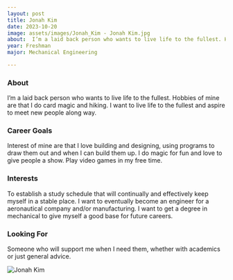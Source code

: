 ```yaml
---
layout: post
title: Jonah Kim 
date: 2023-10-20
image: assets/images/Jonah_Kim - Jonah Kim.jpg
about:  I’m a laid back person who wants to live life to the fullest. Hobbies of mine are that I do card magic and hiking. I want to live life to the fullest and aspire to meet new people along way.
year: Freshman
major: Mechanical Engineering

---
```


### About

 I’m a laid back person who wants to live life to the fullest. Hobbies of mine are that I do card magic and hiking. I want to live life to the fullest and aspire to meet new people along way.

### Career Goals

Interest of mine are that I love building and designing, using programs to draw them out and when I can build them up. I do magic for fun and love to give people a show. Play video games in my free time.

### Interests

To establish a study schedule that will continually and effectively keep myself in a stable place. I want to eventually become an engineer for a aeronautical company and/or manufacturing. I want to get a degree in mechanical to give myself a good base for future careers.

### Looking For

Someone who will support me when I need them, whether with academics or just general advice. 

<div class="text-center my-5">
    <img src="https://sase-drexel.github.io/mentorship-2023/assets/images/Jonah_Kim - Jonah Kim.jpg" alt="Jonah Kim" class="rounded post-img" />
</div>
